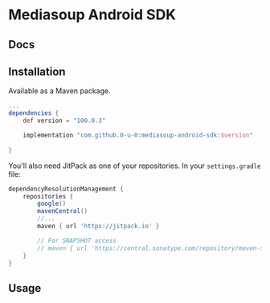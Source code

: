 # Mediasoup Android SDK

## Docs

## Installation

Available as a Maven package.
```groovy title="build.gradle"
...
dependencies {
    def version = "100.0.3"

    implementation "com.github.0-u-0:mediasoup-android-sdk:$version"
    
}
```

You'll also need JitPack as one of your repositories. In your `settings.gradle` file:

```groovy title="settings.gradle"
dependencyResolutionManagement {
    repositories {
        google()
        mavenCentral()
        //...
        maven { url 'https://jitpack.io' }

        // For SNAPSHOT access
        // maven { url 'https://central.sonatype.com/repository/maven-snapshots/' }
    }
}
```

## Usage



